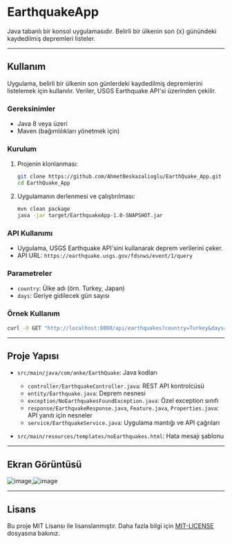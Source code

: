 

# EarthquakeApp

Java tabanlı bir konsol uygulamasıdır. Belirli bir ülkenin son {x} günündeki kaydedilmiş depremleri listeler.

---

## Kullanım

Uygulama, belirli bir ülkenin son günlerdeki kaydedilmiş depremlerini listelemek için kullanılır. Veriler, USGS Earthquake API'si üzerinden çekilir.

### Gereksinimler

- Java 8 veya üzeri
- Maven (bağımlılıkları yönetmek için)

### Kurulum

1. Projenin klonlanması:
   ```bash
   git clone https://github.com/AhmetBeskazalioglu/EarthQuake_App.git
   cd EarthQuake_App
   ```

2. Uygulamanın derlenmesi ve çalıştırılması:
   ```bash
   mvn clean package
   java -jar target/EarthquakeApp-1.0-SNAPSHOT.jar
   ```

### API Kullanımı

- Uygulama, USGS Earthquake API'sini kullanarak deprem verilerini çeker.
- API URL: `https://earthquake.usgs.gov/fdsnws/event/1/query`

### Parametreler

- `country`: Ülke adı (örn. Turkey, Japan)
- `days`: Geriye gidilecek gün sayısı

### Örnek Kullanım

```bash
curl -X GET "http://localhost:8080/api/earthquakes?country=Turkey&days=7"
```

---

## Proje Yapısı

- `src/main/java/com/anke/EarthQuake`: Java kodları
  - `controller/EarthquakeController.java`: REST API kontrolcüsü
  - `entity/Earthquake.java`: Deprem nesnesi
  - `exception/NoEarthquakesFoundException.java`: Özel exception sınıfı
  - `response/EarthquakeResponse.java`, `Feature.java`, `Properties.java`: API yanıtı için nesneler
  - `service/EarthquakeService.java`: Uygulama mantığı ve API çağrıları

- `src/main/resources/templates/noEarthquakes.html`: Hata mesajı şablonu

---

## Ekran Görüntüsü

![image](https://github.com/AhmetBeskazalioglu/EarthQuake_App/assets/146031280/521c1d42-ecd4-4078-846d-2d0c4302793b),![image](https://github.com/AhmetBeskazalioglu/EarthQuake_App/assets/146031280/c1fc1661-c614-4352-b9ac-95e42e61d7fc)



---

## Lisans

Bu proje MIT Lisansı ile lisanslanmıştır. Daha fazla bilgi için [MIT-LICENSE](https://github.com/git/git-scm.com/blob/main/MIT-LICENSE.txt) dosyasına bakınız.

